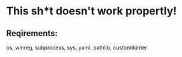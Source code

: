 # This sh*t doesn't work propertly!

## Reqirements:
os, winreg, subprocess, sys, yaml, pathlib, customtkinter

